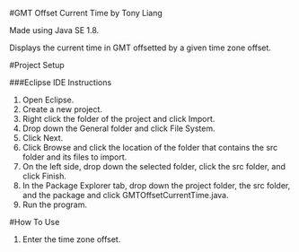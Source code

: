 #GMT Offset Current Time by Tony Liang

Made using Java SE 1.8.

Displays the current time in GMT offsetted by a given time zone offset.

#Project Setup

###Eclipse IDE Instructions
1. Open Eclipse.
2. Create a new project.
3. Right click the folder of the project and click Import.
4. Drop down the General folder and click File System.
5. Click Next.
6. Click Browse and click the location of the folder that contains the src folder and its files to import.
7. On the left side, drop down the selected folder, click the src folder, and click Finish.
8. In the Package Explorer tab, drop down the project folder, the src folder, and the package and click GMTOffsetCurrentTime.java.
9. Run the program.

#How To Use
1. Enter the time zone offset.